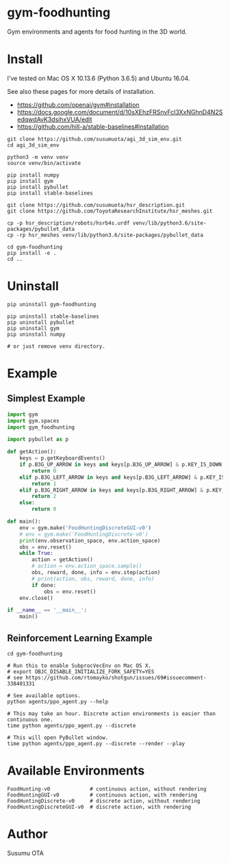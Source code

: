 # gym-foodhunting

Gym environments and agents for food hunting in the 3D world.


# Install

I've tested on Mac OS X 10.13.6 (Python 3.6.5) and Ubuntu 16.04.

See also these pages for more details of installation.

- https://github.com/openai/gym#installation
- https://docs.google.com/document/d/10sXEhzFRSnvFcl3XxNGhnD4N2SedqwdAvK3dsihxVUA/edit
- https://github.com/hill-a/stable-baselines#installation

```
git clone https://github.com/susumuota/agi_3d_sim_env.git
cd agi_3d_sim_env

python3 -m venv venv
source venv/bin/activate

pip install numpy
pip install gym
pip install pybullet
pip install stable-baselines

git clone https://github.com/susumuota/hsr_description.git
git clone https://github.com/ToyotaResearchInstitute/hsr_meshes.git

cp -p hsr_description/robots/hsrb4s.urdf venv/lib/python3.6/site-packages/pybullet_data
cp -rp hsr_meshes venv/lib/python3.6/site-packages/pybullet_data

cd gym-foodhunting
pip install -e .
cd ..
```


# Uninstall

```
pip uninstall gym-foodhunting

pip uninstall stable-baselines
pip uninstall pybullet
pip uninstall gym
pip uninstall numpy

# or just remove venv directory.
```


# Example

## Simplest Example

```python
import gym
import gym.spaces
import gym_foodhunting

import pybullet as p

def getAction():
    keys = p.getKeyboardEvents()
    if p.B3G_UP_ARROW in keys and keys[p.B3G_UP_ARROW] & p.KEY_IS_DOWN:
        return 0
    elif p.B3G_LEFT_ARROW in keys and keys[p.B3G_LEFT_ARROW] & p.KEY_IS_DOWN:
        return 1
    elif p.B3G_RIGHT_ARROW in keys and keys[p.B3G_RIGHT_ARROW] & p.KEY_IS_DOWN:
        return 2
    else:
        return 0

def main():
    env = gym.make('FoodHuntingDiscreteGUI-v0')
    # env = gym.make('FoodHuntingDiscrete-v0')
    print(env.observation_space, env.action_space)
    obs = env.reset()
    while True:
        action = getAction()
        # action = env.action_space.sample()
        obs, reward, done, info = env.step(action)
        # print(action, obs, reward, done, info)
        if done:
            obs = env.reset()
    env.close()

if __name__ == '__main__':
    main()
```

## Reinforcement Learning Example

```
cd gym-foodhunting

# Run this to enable SubprocVecEnv on Mac OS X.
# export OBJC_DISABLE_INITIALIZE_FORK_SAFETY=YES
# see https://github.com/rtomayko/shotgun/issues/69#issuecomment-338401331

# See available options.
python agents/ppo_agent.py --help

# This may take an hour. Discrete action environments is easier than continuous one.
time python agents/ppo_agent.py --discrete

# This will open PyBullet window.
time python agents/ppo_agent.py --discrete --render --play
```

# Available Environments

```
FoodHunting-v0             # continuous action, without rendering
FoodHuntingGUI-v0          # continuous action, with rendering
FoodHuntingDiscrete-v0     # discrete action, without rendering
FoodHuntingDiscreteGUI-v0  # discrete action, with rendering
```

# Author

Susumu OTA
